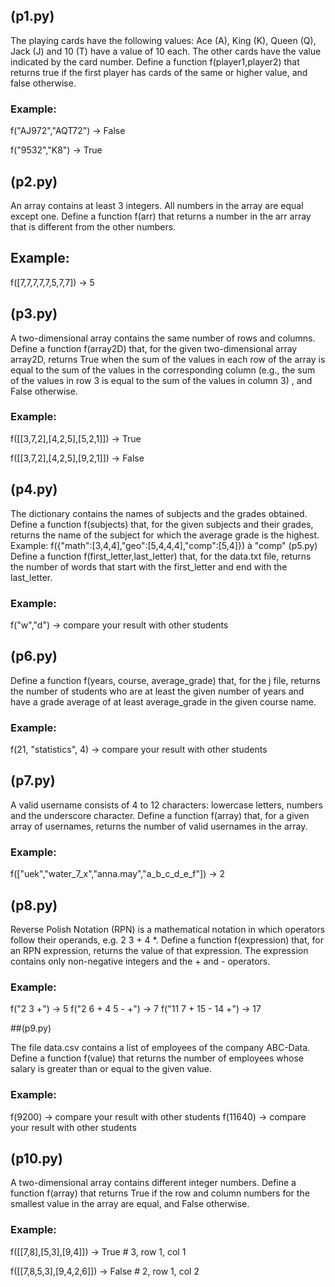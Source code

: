 ## (p1.py) 

The playing cards have the following values: Ace (A), King (K), Queen (Q), Jack (J) and 10 (T) have a value of 10 each. The other cards have the value indicated by the card number. Define a function f(player1,player2) that returns true if the first player has cards of the same or higher value, and false otherwise. 

### Example:

f("AJ972","AQT72") -> False

f("9532","K8") -> True 

## (p2.py) 

An array contains at least 3 integers. All numbers in the array are equal except one. Define a function f(arr) that returns a number in the arr array that is different from the other numbers. 

## Example: 

f([7,7,7,7,7,5,7,7]) -> 5 

## (p3.py) 

A two-dimensional array contains the same number of rows and columns. Define a function f(array2D) that, for the given two-dimensional array array2D, returns True when the sum of the values in each row of the array is equal to the sum of the values in the corresponding column (e.g., the sum of the values in row 3 is equal to the sum of the values in column 3) , and False otherwise.

### Example: 

f([[3,7,2],[4,2,5],[5,2,1]]) -> True 

f([[3,7,2],[4,2,5],[9,2,1]]) -> False 

## (p4.py) 

The dictionary contains the names of subjects and the grades obtained. Define a function f(subjects) that, for the given subjects and their grades, returns the name of the subject for which the average grade is the highest. Example: 
f({"math":[3,4,4],"geo":[5,4,4,4],"comp":[5,4]}) à "comp" 
(p5.py) Define a function f(first_letter,last_letter) that, for the data.txt file, returns the number of words that start with the first_letter and end with the last_letter. 

### Example: 

f("w","d") -> compare your result with other students 
 
## (p6.py) 

Define a function f(years, course, average_grade) that, for the j file, returns the number of students who are at least the given number of years and have a grade average of at least average_grade in the given course name. 

### Example: 

f(21, "statistics", 4) -> compare your result with other students 

## (p7.py) 

A valid username consists of 4 to 12 characters: lowercase letters, numbers and the underscore character. Define a function f(array) that, for a given array of usernames, returns the number of valid usernames in the array. 

### Example: 

f(["uek","water_7_x","anna.may","a_b_c_d_e_f"]) -> 2 

## (p8.py)

 Reverse Polish Notation (RPN) is a mathematical notation in which operators follow their operands, e.g. 2 3 + 4 *. Define a function f(expression) that, for an RPN expression, returns the value of that expression. The expression contains only non-negative integers and the + and - operators. 
 
 ### Example: 

f("2 3 +") -> 5 
f("2 6 + 4 5 - +") -> 7 
f("11 7 + 15 - 14 +") -> 17 


##(p9.py)

 The file data.csv contains a list of employees of the company ABC-Data. Define a function f(value) that returns the number of employees whose salary is greater than or equal to the given value.
 
 ### Example: 

f(9200) -> compare your result with other students 
f(11640) -> compare your result with other students 


## (p10.py) 

A two-dimensional array contains different integer numbers. Define a function f(array) that returns True if the row and column numbers for the smallest value in the array are equal, and False otherwise.

### Example: 

f([[7,8],[5,3],[9,4]]) -> True     # 3, row 1, col 1 

f([[7,8,5,3],[9,4,2,6]]) -> False  # 2, row 1, col 2 

